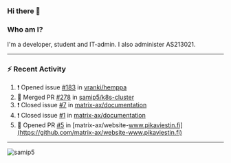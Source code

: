 ### Hi there 👋

### Who am I?
I'm a developer, student and IT-admin. I also administer AS213021.

---
### :zap: Recent Activity
<!--START_SECTION:activity-->
1. ❗️ Opened issue [#183](https://github.com/vranki/hemppa/issues/183) in [vranki/hemppa](https://github.com/vranki/hemppa)
2. 🎉 Merged PR [#278](https://github.com/samip5/k8s-cluster/pull/278) in [samip5/k8s-cluster](https://github.com/samip5/k8s-cluster)
3. ❗️ Closed issue [#7](https://github.com/matrix-ax/documentation/issues/7) in [matrix-ax/documentation](https://github.com/matrix-ax/documentation)
4. ❗️ Closed issue [#1](https://github.com/matrix-ax/documentation/issues/1) in [matrix-ax/documentation](https://github.com/matrix-ax/documentation)
5. 💪 Opened PR [#5](https://github.com/matrix-ax/website-www.pikaviestin.fi/pull/5) in [matrix-ax/website-www.pikaviestin.fi](https://github.com/matrix-ax/website-www.pikaviestin.fi)
<!--END_SECTION:activity-->
---

<img align="center" src="https://github-readme-stats.vercel.app/api?username=samip5&show_icons=true" alt="samip5" />
